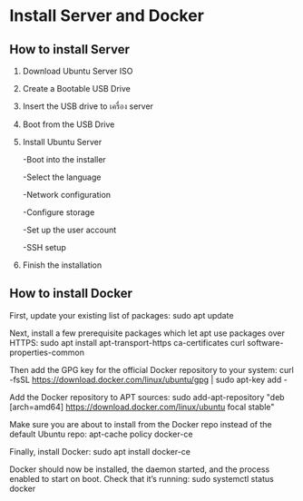 # Install Server and Docker


## How to install Server
1. Download Ubuntu Server ISO
2. Create a Bootable USB Drive
3. Insert the USB drive to เครื่อง server
4. Boot from the USB Drive
5. Install Ubuntu Server

    -Boot into the installer

    -Select the language

    -Network configuration

    -Configure storage

    -Set up the user account

    -SSH setup
    
6.  Finish the installation


## How to install Docker
First, update your existing list of packages:
sudo apt update

Next, install a few prerequisite packages which let apt use packages over HTTPS:
sudo apt install apt-transport-https ca-certificates curl software-properties-common

Then add the GPG key for the official Docker repository to your system:
curl -fsSL https://download.docker.com/linux/ubuntu/gpg | sudo apt-key add -

Add the Docker repository to APT sources:
sudo add-apt-repository "deb [arch=amd64] https://download.docker.com/linux/ubuntu focal stable"

Make sure you are about to install from the Docker repo instead of the default Ubuntu repo:
apt-cache policy docker-ce

Finally, install Docker:
sudo apt install docker-ce

Docker should now be installed, the daemon started, and the process enabled to start on boot. Check that it’s running:
sudo systemctl status docker



